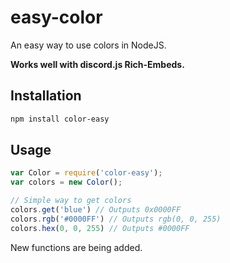 <h1><b>easy-color</b></h1>
An easy way to use colors in NodeJS.

<b>Works well with discord.js Rich-Embeds.</b>

## Installation
```bash
npm install color-easy
```

## Usage
```js
var Color = require('color-easy');
var colors = new Color();

// Simple way to get colors
colors.get('blue') // Outputs 0x0000FF
colors.rgb('#0000FF') // Outputs rgb(0, 0, 255)
colors.hex(0, 0, 255) // Outputs #0000FF
```
New functions are being added.
